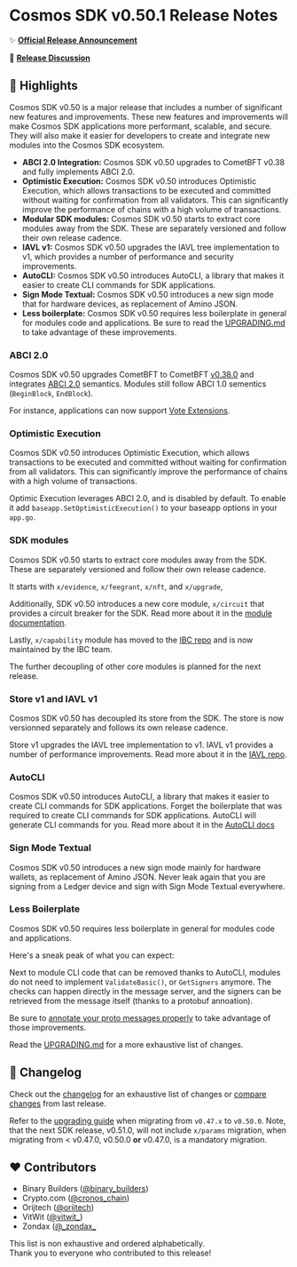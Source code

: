 # Cosmos SDK v0.50.1 Release Notes

✨ [**Official Release Announcement**](https://blog.cosmos.network)

💬 [**Release Discussion**](https://github.com/orgs/cosmos/discussions/58)

## 🚀 Highlights

Cosmos SDK v0.50 is a major release that includes a number of significant new features and improvements. These new features and improvements will make Cosmos SDK applications more performant, scalable, and secure. They will also make it easier for developers to create and integrate new modules into the Cosmos SDK ecosystem.

* **ABCI 2.0 Integration:** Cosmos SDK v0.50 upgrades to CometBFT v0.38 and fully implements ABCI 2.0.
* **Optimistic Execution:** Cosmos SDK v0.50 introduces Optimistic Execution, which allows transactions to be executed and committed without waiting for confirmation from all validators. This can significantly improve the performance of chains with a high volume of transactions.
* **Modular SDK modules:** Cosmos SDK v0.50 starts to extract core modules away from the SDK. These are separately versioned and follow their own release cadence.
* **IAVL v1:** Cosmos SDK v0.50 upgrades the IAVL tree implementation to v1, which provides a number of performance and security improvements.
* **AutoCLI:** Cosmos SDK v0.50 introduces AutoCLI, a library that makes it easier to create CLI commands for SDK applications.
* **Sign Mode Textual:** Cosmos SDK v0.50 introduces a new sign mode that for hardware devices, as replacement of Amino JSON.
* **Less boilerplate:** Cosmos SDK v0.50 requires less boilerplate in general for modules code and applications. Be sure to read the [UPGRADING.md](https://github.com/cosmos/cosmos-sdk/blob/release/v0.50.x/UPGRADING.md) to take advantage of these improvements.

### ABCI 2.0

Cosmos SDK v0.50 upgrades CometBFT to CometBFT [v0.38.0](https://github.com/cometbft/cometbft/blob/v0.38.0/CHANGELOG.md) and integrates [ABCI 2.0](https://github.com/cometbft/cometbft/tree/v0.38.0/spec/abci) semantics. Modules still follow ABCI 1.0 sementics (`BeginBlock`, `EndBlock`).

For instance, applications can now support [Vote Extensions](https://docs.cosmos.network/v0.50/build/building-apps/vote-extensions).

### Optimistic Execution

Cosmos SDK v0.50 introduces Optimistic Execution, which allows transactions to be executed and committed without waiting for confirmation from all validators. This can significantly improve the performance of chains with a high volume of transactions.

Optimic Execution leverages ABCI 2.0, and is disabled by default. To enable it add `baseapp.SetOptimisticExecution()` to your baseapp options in your `app.go`.

### SDK modules

Cosmos SDK v0.50 starts to extract core modules away from the SDK. These are separately versioned and follow their own release cadence.

It starts with `x/evidence`, `x/feegrant`, `x/nft`, and `x/upgrade`,

Additionally, SDK v0.50 introduces a new core module, `x/circuit` that provides a circuit breaker for the SDK. Read more about it in the [module documentation](https://docs.cosmos.network/v0.50/build/modules/circuit).

Lastly, `x/capability` module has moved to the [IBC repo](https://github.com/cosmos/ibc-go) and is now maintained by the IBC team.

The further decoupling of other core modules is planned for the next release.

### Store v1 and IAVL v1

Cosmos SDK v0.50 has decoupled its store from the SDK. The store is now versionned separately and follows its own release cadence.

Store v1 upgrades the IAVL tree implementation to v1. IAVL v1 provides a number of performance improvements.
Read more about it in the [IAVL repo](https://github.com/cosmos/iavl/releases/tag/v1.0.0).

### AutoCLI

Cosmos SDK v0.50 introduces AutoCLI, a library that makes it easier to create CLI commands for SDK applications.
Forget the boilerplate that was required to create CLI commands for SDK applications. AutoCLI will generate CLI commands for you.
Read more about it in the [AutoCLI docs](https://docs.cosmos.network/v0.50/learn/advanced/autocli)

### Sign Mode Textual

Cosmos SDK v0.50 introduces a new sign mode mainly for hardware wallets, as replacement of Amino JSON.
Never leak again that you are signing from a Ledger device and sign with Sign Mode Textual everywhere.

### Less Boilerplate

Cosmos SDK v0.50 requires less boilerplate in general for modules code and applications.

Here's a sneak peak of what you can expect:

Next to module CLI code that can be removed thanks to AutoCLI, modules do not need to implement `ValidateBasic()`, or `GetSigners` anymore.
The checks can happen directly in the message server, and the signers can be retrieved from the message itself (thanks to a protobuf annoation).

Be sure to [annotate your proto messages properly](https://docs.cosmos.network/v0.50/build/building-modules/protobuf-annotations) to take advantage of those improvements.

Read the [UPGRADING.md](https://github.com/cosmos/cosmos-sdk/blob/release/v0.50.x/UPGRADING.md) for a more exhaustive list of changes.

## 📝 Changelog

Check out the [changelog](https://github.com/cosmos/cosmos-sdk/blob/v0.50.0/CHANGELOG.md) for an exhaustive list of changes or [compare changes](https://github.com/cosmos/cosmos-sdk/compare/release/v0.47.x...v0.50.0) from last release.

Refer to the [upgrading guide](https://github.com/cosmos/cosmos-sdk/blob/release/v0.50.x/UPGRADING.md) when migrating from `v0.47.x` to `v0.50.0`.
Note, that the next SDK release, v0.51.0, will not include `x/params` migration, when migrating from < v0.47.0, v0.50.0 **or** v0.47.0, is a mandatory migration.

## ❤️ Contributors

* Binary Builders ([@binary_builders](https://twitter.com/binary_builders))
* Crypto.com ([@cronos_chain](https://twitter.com/cronos_chain))
* Orijtech ([@orijtech](https://twitter.com/orijtech))
* VitWit ([@vitwit_](https://twitter.com/vitwit_))
* Zondax ([@\_zondax\_](https://twitter.com/_zondax_)

This list is non exhaustive and ordered alphabetically.  
Thank you to everyone who contributed to this release!
